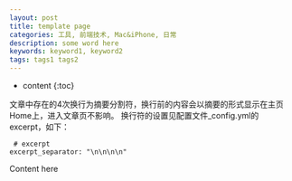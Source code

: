 ```yaml
---
layout: post
title: template page
categories: 工具, 前端技术, Mac&iPhone, 日常
description: some word here
keywords: keyword1, keyword2
tags: tags1 tags2
---
```

* content
{:toc}
<div class="postImg" style="background-image:url(http://ovl1kjv88.bkt.clouddn.com/media/)"></div>
文章中存在的4次换行为摘要分割符，换行前的内容会以摘要的形式显示在主页Home上，进入文章页不影响。
换行符的设置见配置文件_config.yml的 excerpt，如下：

```
 # excerpt
excerpt_separator: "\n\n\n\n"
```



Content here


